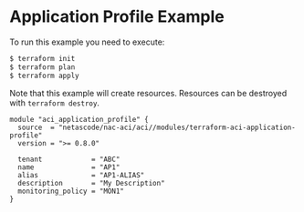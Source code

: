 <!-- BEGIN_TF_DOCS -->
# Application Profile Example

To run this example you need to execute:

```bash
$ terraform init
$ terraform plan
$ terraform apply
```

Note that this example will create resources. Resources can be destroyed with `terraform destroy`.

```hcl
module "aci_application_profile" {
  source  = "netascode/nac-aci/aci//modules/terraform-aci-application-profile"
  version = ">= 0.8.0"

  tenant            = "ABC"
  name              = "AP1"
  alias             = "AP1-ALIAS"
  description       = "My Description"
  monitoring_policy = "MON1"
}
```
<!-- END_TF_DOCS -->